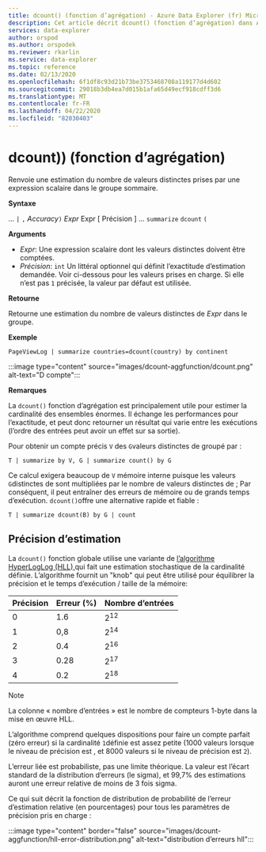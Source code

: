 ```yaml
---
title: dcount() (fonction d’agrégation) - Azure Data Explorer (fr) Microsoft Docs
description: Cet article décrit dcount() (fonction d’agrégation) dans Azure Data Explorer.
services: data-explorer
author: orspod
ms.author: orspodek
ms.reviewer: rkarlin
ms.service: data-explorer
ms.topic: reference
ms.date: 02/13/2020
ms.openlocfilehash: 6f1df8c93d21b73be3753468708a119177d4d602
ms.sourcegitcommit: 29018b3db4ea7d015b1afa65d49ecf918cdff3d6
ms.translationtype: MT
ms.contentlocale: fr-FR
ms.lasthandoff: 04/22/2020
ms.locfileid: "82030403"
---
```

# <a name="dcount-aggregation-function"></a>dcount)) (fonction d’agrégation)

Renvoie une estimation du nombre de valeurs distinctes prises par une expression scalaire dans le groupe sommaire.

**Syntaxe**

... `|` `,` *Accuracy*`)` *Expr* Expr [ Précision ] ... `summarize` `dcount` `(`

**Arguments**

* *Expr*: Une expression scalaire dont les valeurs distinctes doivent être comptées.
* *Précision*: `int` Un littéral optionnel qui définit l’exactitude d’estimation demandée. Voir ci-dessous pour les valeurs prises en charge. Si elle n’est pas `1` précisée, la valeur par défaut est utilisée.

**Retourne**

Retourne une estimation du nombre de valeurs distinctes de *Expr* dans le groupe.

**Exemple**

```kusto
PageViewLog | summarize countries=dcount(country) by continent
```

:::image type="content" source="images/dcount-aggfunction/dcount.png" alt-text="D compte":::

**Remarques**

La `dcount()` fonction d’agrégation est principalement utile pour estimer la cardinalité des ensembles énormes. Il échange les performances pour l’exactitude, et peut donc retourner un résultat qui varie entre les exécutions (l’ordre des entrées peut avoir un effet sur sa sortie).

Pour obtenir un compte précis `V` des `G`valeurs distinctes de groupé par :

```kusto
T | summarize by V, G | summarize count() by G
```

Ce calcul exigera beaucoup de `V` mémoire interne puisque les valeurs `G`distinctes de sont multipliées par le nombre de valeurs distinctes de ; Par conséquent, il peut entraîner des erreurs de mémoire ou de grands temps d’exécution. `dcount()`offre une alternative rapide et fiable :

```kusto
T | summarize dcount(B) by G | count
```

## <a name="estimation-accuracy"></a>Précision d’estimation

La `dcount()` fonction globale utilise une variante de [l’algorithme HyperLogLog (HLL),](https://en.wikipedia.org/wiki/HyperLogLog)qui fait une estimation stochastique de la cardinalité définie. L’algorithme fournit un "knob" qui peut être utilisé pour équilibrer la précision et le temps d’exécution / taille de la mémoire:

|Précision|Erreur (%)|Nombre d’entrées   |
|--------|---------|--------------|
|       0|      1.6|2<sup>12</sup>|
|       1|      0,8|2<sup>14</sup>|
|       2|      0.4|2<sup>16</sup>|
|       3|     0.28|2<sup>17</sup>|
|       4|      0.2|2<sup>18</sup>|

> [!NOTE]
> La colonne « nombre d’entrées » est le nombre de compteurs 1-byte dans la mise en œuvre HLL.

L’algorithme comprend quelques dispositions pour faire un compte parfait (zéro erreur) si la cardinalité `1`définie est assez petite (1000 valeurs lorsque le niveau de précision est , et 8000 valeurs si le niveau de précision est `2`).

L’erreur liée est probabiliste, pas une limite théorique. La valeur est l’écart standard de la distribution d’erreurs (le sigma), et 99,7% des estimations auront une erreur relative de moins de 3 fois sigma.

Ce qui suit décrit la fonction de distribution de probabilité de l’erreur d’estimation relative (en pourcentages) pour tous les paramètres de précision pris en charge :

:::image type="content" border="false" source="images/dcount-aggfunction/hll-error-distribution.png" alt-text="distribution d’erreurs hll":::
